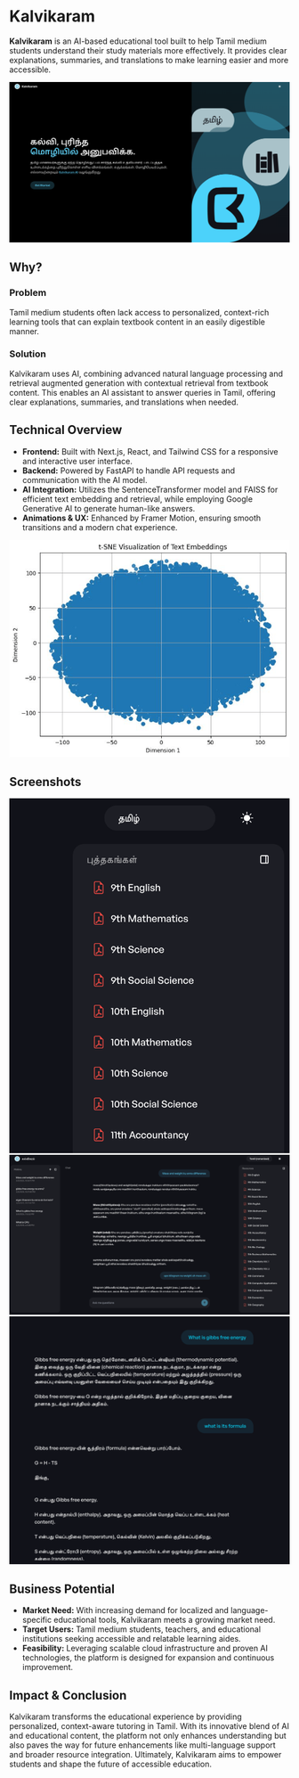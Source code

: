 # Kalvikaram
**Kalvikaram** is an AI-based educational tool built to help Tamil medium students understand their study materials more effectively. It provides clear explanations, summaries, and translations to make learning easier and more accessible.


![hero](/public/images/hero.png)


## Why?

### Problem
Tamil medium students often lack access to personalized, context-rich learning tools that can explain textbook content in an easily digestible manner.

### Solution
Kalvikaram uses AI, combining advanced natural language processing and retrieval augmented generation with contextual retrieval from textbook content. This enables an AI assistant to answer queries in Tamil, offering clear explanations, summaries, and translations when needed.

## Technical Overview
- **Frontend:** Built with Next.js, React, and Tailwind CSS for a responsive and interactive user interface.
- **Backend:** Powered by FastAPI to handle API requests and communication with the AI model.
- **AI Integration:** Utilizes the SentenceTransformer model and FAISS for efficient text embedding and retrieval, while employing Google Generative AI to generate human-like answers.
- **Animations & UX:** Enhanced by Framer Motion, ensuring smooth transitions and a modern chat experience.

![points](/public/images/sne.png)

## Screenshots
![resources](/public/images/resources.png)
![interface](/public/images/interface.png)
![chat](/public/images/chat.png)


## Business Potential
- **Market Need:** With increasing demand for localized and language-specific educational tools, Kalvikaram meets a growing market need.
- **Target Users:** Tamil medium students, teachers, and educational institutions seeking accessible and relatable learning aides.
- **Feasibility:** Leveraging scalable cloud infrastructure and proven AI technologies, the platform is designed for expansion and continuous improvement.


## Impact & Conclusion
Kalvikaram transforms the educational experience by providing personalized, context-aware tutoring in Tamil. With its innovative blend of AI and educational content, the platform not only enhances understanding but also paves the way for future enhancements like multi-language support and broader resource integration. Ultimately, Kalvikaram aims to empower students and shape the future of accessible education.
